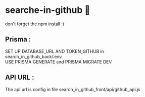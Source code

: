 # searche-in-github 🚀

don't forget the npm install :)


## Prisma :

SET UP DATABASE_URL AND TOKEN_GITHUB in search_in_github_back/.env <br>
USE PRISMA GENERATE and PRISMA MIGRATE DEV

## API URL :

The api url is config in file search_in_github_front/api/github_api.js
